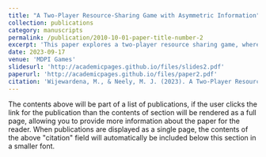 ```yaml
---
title: "A Two-Player Resource-Sharing Game with Asymmetric Information"
collection: publications
category: manuscripts
permalink: /publication/2010-10-01-paper-title-number-2
excerpt: 'This paper explores a two-player resource sharing game, where the players have asymmetric information regarding the rewards brought by the resources.'
date: 2023-09-17
venue: 'MDPI Games'
slidesurl: 'http://academicpages.github.io/files/slides2.pdf'
paperurl: 'http://academicpages.github.io/files/paper2.pdf'
citation: 'Wijewardena, M., & Neely, M. J. (2023). A Two-Player Resource-Sharing Game with Asymmetric Information. Games, 14(5), 61.'
---
```


The contents above will be part of a list of publications, if the user clicks the link for the publication than the contents of section will be rendered as a full page, allowing you to provide more information about the paper for the reader. When publications are displayed as a single page, the contents of the above "citation" field will automatically be included below this section in a smaller font.
